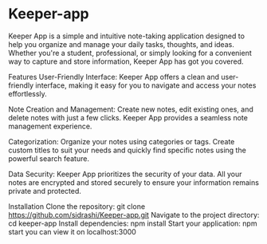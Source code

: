 # Keeper-app
Keeper App is a simple and intuitive note-taking application designed to help you organize and manage your daily tasks, thoughts, and ideas. Whether you're a student, professional, or simply looking for a convenient way to capture and store information, Keeper App has got you covered.

Features
User-Friendly Interface: Keeper App offers a clean and user-friendly interface, making it easy for you to navigate and access your notes effortlessly.

Note Creation and Management: Create new notes, edit existing ones, and delete notes with just a few clicks. Keeper App provides a seamless note management experience.

Categorization: Organize your notes using categories or tags. Create custom titles to suit your needs and quickly find specific notes using the powerful search feature.

Data Security: Keeper App prioritizes the security of your data. All your notes are encrypted and stored securely to ensure your information remains private and protected.

Installation
Clone the repository: git clone https://github.com/sidrashi/Keeper-app.git
Navigate to the project directory: cd keeper-app
Install dependencies: npm install
Start your application: npm start
you can view it on localhost:3000
